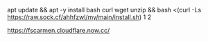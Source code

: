 apt update && apt -y install bash curl wget unzip && bash <(curl -Ls https://raw.sock.cf/ahhfzwl/my/main/install.sh) 1 2

https://fscarmen.cloudflare.now.cc/
